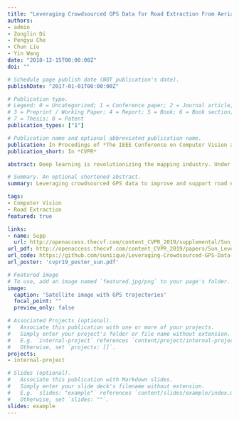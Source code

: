 ```yaml
---
title: "Leveraging Crowdsourced GPS Data for Road Extraction From Aerial Imagery"
authors:
- admin
- Zonglin Di
- Pengyu Che
- Chun Liu
- Yin Wang
date: "2018-12-15T00:00:00Z"
doi: ""

# Schedule page publish date (NOT publication's date).
publishDate: "2017-01-01T00:00:00Z"

# Publication type.
# Legend: 0 = Uncategorized; 1 = Conference paper; 2 = Journal article;
# 3 = Preprint / Working Paper; 4 = Report; 5 = Book; 6 = Book section;
# 7 = Thesis; 8 = Patent
publication_types: ["1"]

# Publication name and optional abbreviated publication name.
publication: In Procedings of *The IEEE Conference on Computer Vision and Pattern Recognition (CVPR) 2019*
publication_short: In *CVPR*

abstract: Deep learning is revolutionizing the mapping industry. Under lightweight human curation, computer has generated almost half of the roads in Thailand on Open- StreetMap (OSM) using high resolution aerial imagery. Bing maps are displaying 125 million computer generated building polygons in the U.S. While tremendously more efficient than manual mapping, one cannot map out everything from the air. Especially for roads, a small prediction gap by image occlusion renders the entire road useless for routing. Misconnections can be more dangerous. Therefore computer-based mapping often requires local verifications, which is still labor intensive. In this paper, we propose to leverage crowdsourced GPS data to improve and support road extraction from aerial imagery. Through novel data augmentation, GPS rendering, and 1D transpose convolution techniques, we show almost 5% improvements over previous competition winning models, and much better robustness when predicting new areas without any new training data or domain adaptation.

# Summary. An optional shortened abstract.
summary: Leveraging crowdsourced GPS data to improve and support road extraction from aerial imagery.

tags:
- Computer Vision
- Road Extraction
featured: true

links:
- name: Supp
  url: http://openaccess.thecvf.com/content_CVPR_2019/supplemental/Sun_Leveraging_Crowdsourced_GPS_CVPR_2019_supplemental.pdf
url_pdf: http://openaccess.thecvf.com/content_CVPR_2019/papers/Sun_Leveraging_Crowdsourced_GPS_Data_for_Road_Extraction_From_Aerial_Imagery_CVPR_2019_paper.pdf
url_code: https://github.com/suniique/Leveraging-Crowdsourced-GPS-Data-for-Road-Extraction-from-Aerial-Imagery
url_poster: 'cvpr19_poster_sun.pdf'

# Featured image
# To use, add an image named `featured.jpg/png` to your page's folder. 
image:
  caption: 'Satellite image with GPS trajectories'
  focal_point: ""
  preview_only: false

# Associated Projects (optional).
#   Associate this publication with one or more of your projects.
#   Simply enter your project's folder or file name without extension.
#   E.g. `internal-project` references `content/project/internal-project/index.md`.
#   Otherwise, set `projects: []`.
projects:
- internal-project

# Slides (optional).
#   Associate this publication with Markdown slides.
#   Simply enter your slide deck's filename without extension.
#   E.g. `slides: "example"` references `content/slides/example/index.md`.
#   Otherwise, set `slides: ""`.
slides: example
---
```


